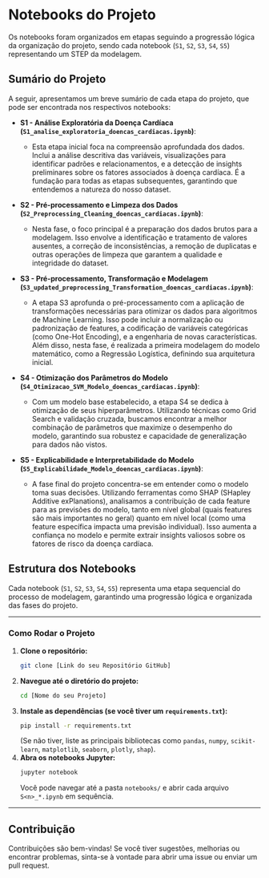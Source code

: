 # Notebooks do Projeto

Os notebooks foram organizados em etapas seguindo a progressão lógica da organização do projeto, sendo cada notebook (`S1`, `S2`, `S3`, `S4`, `S5`) representando um STEP da modelagem.

## Sumário do Projeto

A seguir, apresentamos um breve sumário de cada etapa do projeto, que pode ser encontrada nos respectivos notebooks:

* **S1 - Análise Exploratória da Doença Cardíaca (`S1_analise_exploratoria_doencas_cardiacas.ipynb`)**:
    * Esta etapa inicial foca na compreensão aprofundada dos dados. Inclui a análise descritiva das variáveis, visualizações para identificar padrões e relacionamentos, e a detecção de insights preliminares sobre os fatores associados à doença cardíaca. É a fundação para todas as etapas subsequentes, garantindo que entendemos a natureza do nosso dataset.

* **S2 - Pré-processamento e Limpeza dos Dados (`S2_Preprocessing_Cleaning_doencas_cardiacas.ipynb`)**:
    * Nesta fase, o foco principal é a preparação dos dados brutos para a modelagem. Isso envolve a identificação e tratamento de valores ausentes, a correção de inconsistências, a remoção de duplicatas e outras operações de limpeza que garantem a qualidade e integridade do dataset.

* **S3 - Pré-processamento, Transformação e Modelagem (`S3_updated_preprocessing_Transformation_doencas_cardiacas.ipynb`)**:
    * A etapa S3 aprofunda o pré-processamento com a aplicação de transformações necessárias para otimizar os dados para algoritmos de Machine Learning. Isso pode incluir a normalização ou padronização de features, a codificação de variáveis categóricas (como One-Hot Encoding), e a engenharia de novas características. Além disso, nesta fase, é realizada a primeira modelagem do modelo matemático, como a Regressão Logística, definindo sua arquitetura inicial.

* **S4 - Otimização dos Parâmetros do Modelo (`S4_Otimizacao_SVM_Modelo_doencas_cardiacas.ipynb`)**:
    * Com um modelo base estabelecido, a etapa S4 se dedica à otimização de seus hiperparâmetros. Utilizando técnicas como Grid Search e validação cruzada, buscamos encontrar a melhor combinação de parâmetros que maximize o desempenho do modelo, garantindo sua robustez e capacidade de generalização para dados não vistos.

* **S5 - Explicabilidade e Interpretabilidade do Modelo (`S5_Explicabilidade_Modelo_doencas_cardiacas.ipynb`)**:
    * A fase final do projeto concentra-se em entender como o modelo toma suas decisões. Utilizando ferramentas como SHAP (SHapley Additive exPlanations), analisamos a contribuição de cada feature para as previsões do modelo, tanto em nível global (quais features são mais importantes no geral) quanto em nível local (como uma feature específica impacta uma previsão individual). Isso aumenta a confiança no modelo e permite extrair insights valiosos sobre os fatores de risco da doença cardíaca.

## Estrutura dos Notebooks

Cada notebook (`S1`, `S2`, `S3`, `S4`, `S5`) representa uma etapa sequencial do processo de modelagem, garantindo uma progressão lógica e organizada das fases do projeto.

---

### Como Rodar o Projeto

1.  **Clone o repositório:**
    ```bash
    git clone [Link do seu Repositório GitHub]
    ```
2.  **Navegue até o diretório do projeto:**
    ```bash
    cd [Nome do seu Projeto]
    ```
3.  **Instale as dependências (se você tiver um `requirements.txt`):**
    ```bash
    pip install -r requirements.txt
    ```
    (Se não tiver, liste as principais bibliotecas como `pandas`, `numpy`, `scikit-learn`, `matplotlib`, `seaborn`, `plotly`, `shap`).
4.  **Abra os notebooks Jupyter:**
    ```bash
    jupyter notebook
    ```
    Você pode navegar até a pasta `notebooks/` e abrir cada arquivo `S<n>_*.ipynb` em sequência.

---

## Contribuição

Contribuições são bem-vindas! Se você tiver sugestões, melhorias ou encontrar problemas, sinta-se à vontade para abrir uma issue ou enviar um pull request.

